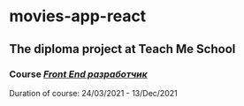 # movies-app-react
## The diploma project at Teach Me School 
### Course *[Front End разработчик](https://teachmeskills.by/kursy-programmirovaniya/frontend-html-css-javascript-minsk)*
Duration of course: 24/03/2021 - 13/Dec/2021
